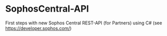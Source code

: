 # SophosCentral-API
First steps with new Sophos Central REST-API (for Partners) using C# (see https://developer.sophos.com/)
